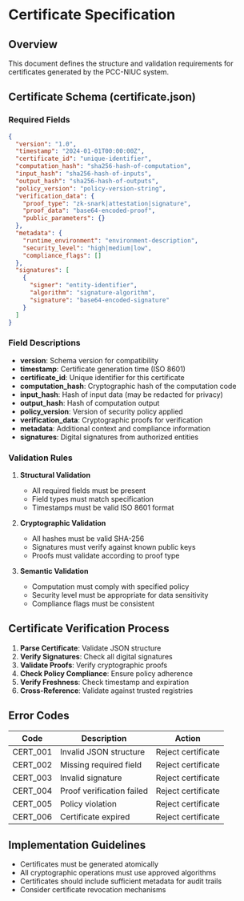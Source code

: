 # Certificate Specification

## Overview
This document defines the structure and validation requirements for certificates generated by the PCC-NIUC system.

## Certificate Schema (certificate.json)

### Required Fields

```json
{
  "version": "1.0",
  "timestamp": "2024-01-01T00:00:00Z",
  "certificate_id": "unique-identifier",
  "computation_hash": "sha256-hash-of-computation",
  "input_hash": "sha256-hash-of-inputs",
  "output_hash": "sha256-hash-of-outputs",
  "policy_version": "policy-version-string",
  "verification_data": {
    "proof_type": "zk-snark|attestation|signature",
    "proof_data": "base64-encoded-proof",
    "public_parameters": {}
  },
  "metadata": {
    "runtime_environment": "environment-description",
    "security_level": "high|medium|low",
    "compliance_flags": []
  },
  "signatures": [
    {
      "signer": "entity-identifier",
      "algorithm": "signature-algorithm",
      "signature": "base64-encoded-signature"
    }
  ]
}
```

### Field Descriptions

- **version**: Schema version for compatibility
- **timestamp**: Certificate generation time (ISO 8601)
- **certificate_id**: Unique identifier for this certificate
- **computation_hash**: Cryptographic hash of the computation code
- **input_hash**: Hash of input data (may be redacted for privacy)
- **output_hash**: Hash of computation output
- **policy_version**: Version of security policy applied
- **verification_data**: Cryptographic proofs for verification
- **metadata**: Additional context and compliance information
- **signatures**: Digital signatures from authorized entities

### Validation Rules

1. **Structural Validation**
   - All required fields must be present
   - Field types must match specification
   - Timestamps must be valid ISO 8601 format

2. **Cryptographic Validation**
   - All hashes must be valid SHA-256
   - Signatures must verify against known public keys
   - Proofs must validate according to proof type

3. **Semantic Validation**
   - Computation must comply with specified policy
   - Security level must be appropriate for data sensitivity
   - Compliance flags must be consistent

## Certificate Verification Process

1. **Parse Certificate**: Validate JSON structure
2. **Verify Signatures**: Check all digital signatures
3. **Validate Proofs**: Verify cryptographic proofs
4. **Check Policy Compliance**: Ensure policy adherence
5. **Verify Freshness**: Check timestamp and expiration
6. **Cross-Reference**: Validate against trusted registries

## Error Codes

| Code | Description | Action |
|------|-------------|---------|
| CERT_001 | Invalid JSON structure | Reject certificate |
| CERT_002 | Missing required field | Reject certificate |
| CERT_003 | Invalid signature | Reject certificate |
| CERT_004 | Proof verification failed | Reject certificate |
| CERT_005 | Policy violation | Reject certificate |
| CERT_006 | Certificate expired | Reject certificate |

## Implementation Guidelines

- Certificates must be generated atomically
- All cryptographic operations must use approved algorithms
- Certificates should include sufficient metadata for audit trails
- Consider certificate revocation mechanisms
